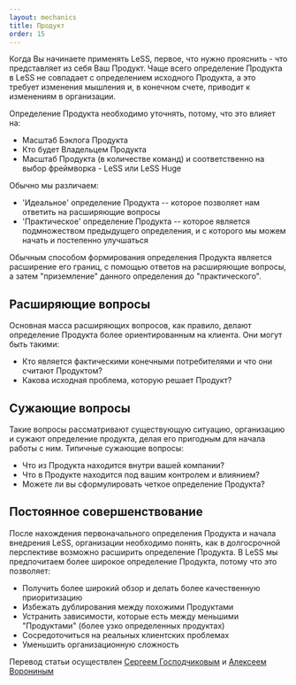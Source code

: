 ```yaml
---
layout: mechanics
title: Продукт
order: 15
---
```


Когда Вы начинаете применять LeSS, первое, что нужно прояснить - что представляет из себя Ваш Продукт. Чаще всего определение Продукта в LeSS не совпадает с определением исходного Продукта, а это требует изменения мышления и, в конечном счете, приводит к изменениям в организации.

Определение Продукта необходимо уточнять, потому, что это влияет на:

* Масштаб Бэклога Продукта
* Кто будет Владельцем Продукта
* Масштаб Продукта (в количестве команд) и соответственно на выбор фреймворка - LeSS или LeSS Huge

Обычно мы различаем:

* 'Идеальное' определение Продукта -- которое позволяет нам ответить на расширяющие вопросы
* 'Практическое' определение Продукта -- которое является подмножеством предыдущего определения, и с которого мы можем начать и постепенно улучшаться

Обычным способом формирования определения Продукта является расширение его границ, с помощью ответов на расширяющие вопросы, а затем "приземление" данного определения до "практического".

## Расширяющие вопросы

Основная масса расширяющих вопросов, как правило, делают определение Продукта более ориентированным на клиента. Они могут быть такими:

* Кто является фактическими конечными потребителями и что они считают Продуктом?
* Какова исходная проблема, которую решает Продукт?

## Сужающие вопросы

Такие вопросы рассматривают существующую ситуацию, организацию и сужают определение продукта, делая его пригодным для начала работы с ним. Типичные сужающие вопросы:

* Что из Продукта находится внутри вашей компании?
* Что в Продукте находится под вашим контролем и влиянием?
* Можете ли вы сформулировать четкое определение Продукта?

## Постоянное совершенствование

После нахождения первоначального определения Продукта и начала внедрения LeSS, организации необходимо понять, как в долгосрочной перспективе возможно расширить определение Продукта. В LeSS мы предпочитаем более широкое определение Продукта, потому что это позволяет:

* Получить более широкий обзор и делать более качественную приоритизацию
* Избежать дублирования между похожими Продуктами 
* Устранить зависимости, которые есть между меньшими "Продуктами" (более узко определенных продуктах) 
* Сосредоточиться на реальных клиентских проблемах
* Уменьшить организационную сложность

Перевод статьи осуществлен [Сергеем Господчиковым](https://less.works/ru/profiles/sergey-gospodchikov) и [Алексеем Ворониным](https://facebook.com/agileinjection)
